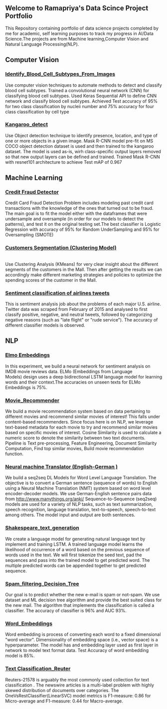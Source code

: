 ## Welcome to Ramapriya's Data Scince Project Portfolio
This Repository containing portfolio of data science projects completed by me for academic, self learning purposes to track my progress in AI/Data Science.The projects are from Machine learning,Computer Vision and Natural Language Processing(NLP).

## Computer Vision
### [Identify_Blood_Cell_Subtypes_From_Images](https://github.com/ramapriyakp/Portfolio/blob/master/CV/Identify_Blood_Cell_Subtypes_From_Images.ipynb)
Use computer vision techniques to automate methods to detect and classify blood cell subtypes. Trained a convolutional neural network (CNN) for classifying blood cell subtypes. Used Keras Sequential API to define CNN network and classify blood cell subtypes. Achieved Test accuracy of 95% for two class classification by nucleii number and 75% accuracy for four class classification by cell type

### [Kangaroo_detect](https://github.com/ramapriyakp/Portfolio/blob/master/CV/Kangaroo_detect.ipynb)
Use Object detection technique to identify presence, location, and type of one or more objects in a given image. Mask R-CNN model pre-fit on MS COCO object detection dataset is used and then trained to the kangaroo dataset. The model is used as-is, wirh  class-specific output layers removed so that new output layers can be defined and trained. Trained Mask R-CNN with resnet101 architecture to achieve Test mAP of 0.967

## Machine Learning
### [Credit Fraud Detector](https://github.com/ramapriyakp/Portfolio/blob/master/ML/Credit%20Fraud%20Detector.ipynb)
Credit Card Fraud Detection Problem includes modeling past credit card transactions with the knowledge of the ones that turned out to be fraud.  The main goal is to fit the model either with the dataframes that were undersample and oversample (in order for our models to detect the patterns), and test it on the original testing set.The best classifier is  Logistic Regression with accuracy of 95% for Random UnderSampling and 95% for Oversampling (SMOTE) 

### [Customers Segmentation (Clustering Model)](https://github.com/ramapriyakp/Portfolio/blob/master/ML/Mall-Customers-Segmentation-Analysis-Clustering-Model.ipynb)
<br>Use Clustering Analysis (KMeans) for very clear insight about the different segments of the customers in the Mall. Then after getting the results we can  accordingly make different marketing strategies and policies to optimize the spending scores of the customer in the Mall. 

### [Sentiment classification of airlines tweets](https://github.com/ramapriyakp/Portfolio/blob/master/ML/Sentiment%20classification%20of%20airlines%20tweets.ipynb)
This is sentiment analysis job about the problems of each major U.S. airline. Twitter data was scraped from February of 2015 and analysed to first classify positive, negative, and neutral tweets, followed by categorizing negative reasons (such as "late flight" or "rude service"). The accuracy of different classifier models is observed. 

## NLP
### [Elmo Embeddings](https://github.com/ramapriyakp/Portfolio/blob/master/NLP/Elmo_Embeddings.ipynb)
In this experiment, we build a neural network for sentiment analysis on IMDB movie reviews data. ELMo (Embeddings from Language Models) design uses a deep bidirectional LSTM language model for learning words and their context.The accuracies on unseen texts for ELMo Embeddings is 75%.

### [Movie_Recommender ](https://github.com/ramapriyakp/Portfolio/blob/master/NLP/Movie_Recommender.ipynb)
We  build a movie recommendation system based on data pertaining to different movies and recommend similar movies of interest! This falls under content-based recommenders. Since focus here is on NLP, we leverage text-based metadata for each movie to try and recommend similar movies based on specific movies of interest. Cosine Similarity is used to calculate a numeric score to denote the similarity between two text documents. Pipeline is Text pre-processing, Feature Engineering, Document Similarity Computation, Find top similar movies, Build movie recommendation function. 

### [Neural machine Translator (English-German )](https://github.com/ramapriyakp/Portfolio/blob/master/NLP/Neural%20machine%20translator%20English-German%20.ipynb)
We build a seq2seq DL Models for Word Level Language Translation. The objective is to convert a German sentence (sequence of words) to English using a Neural Machine Translation (NMT) system based on word level encoder-decoder models. We use German-English sentence pairs data from http://www.manythings.org/anki/
Sequence-to-Sequence (seq2seq) models are used for a variety of NLP tasks, such as text summarization, speech recognition, language translation, text-to-speech, speech-to-text among others. The model input and output are both sentences.  

### [Shakespeare_text_generation ](https://github.com/ramapriyakp/Portfolio/blob/master/NLP/Shakespeare_text_generation.ipynb)
We create a language model for generating natural language text by implement and training LSTM.
A trained language model learns the likelihood of occurrence of a word based on the previous sequence of words used in the text. We will first tokenize the seed text, pad the sequences and pass into the trained model to get predicted word.  The multiple predicted words can be appended together to get predicted sequence. 

### [Spam_filtering_Decision_Tree ](https://github.com/ramapriyakp/Portfolio/blob/master/NLP/Spam_filtering_Decision_Tree.ipynb)
Our goal is to predict whether the new e-mail is spam or not-spam. We use dataset and ML decision tree algorithm and provide the best suited class for the new mail. The algorithm that implements the classification is called a classifier. The accuracy of classifier is 96% and AUC 93%. 

### [Word_Embeddings ](https://github.com/ramapriyakp/Portfolio/blob/master/NLP/Word_Embeddings.ipynb)
Word embedding is process of converting each word to a fixed dimensional "word vector". Dimensionality of embedding space (i.e., vector space) is a hyperparameter. The model has and embedding layer used as first layer in network to model text format data.  Test Accuracy of word embedding model is 85%.

### [Text Classification_Reuter](https://github.com/ramapriyakp/Portfolio/blob/master/NLP/text_classification_Reuter.ipynb)
Reuters-21578 is arguably the most commonly used collection for text classification . The newswire articles is a multi-label problem with highly skewed distribution of documents over categories. The OneVsRestClassifier(LinearSVC) model  metrics is  F1-measure: 0.86 for Micro-average  and F1-measure: 0.44 for Macro-average.  
